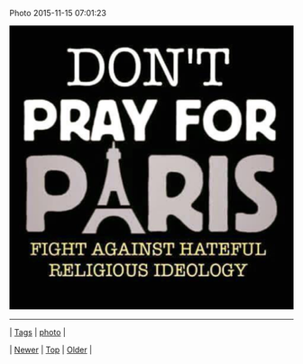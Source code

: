 <!--
title: Photo 2015-11-15 07
date: 2020-06-28T15:27:00.099Z
tags: photo
-->


Photo 2015-11-15 07:01:23

![](133250260239-0.jpg)

<!--BOTTOM-POST-NAVIGATION-->
---

| [Tags](tags.md) | [photo](tag-photo.md) |

| [Newer](132861197979.md) | [Top](index.md) | [Older](133399950973.md) |